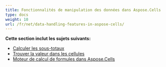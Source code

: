 ```yaml
---
title: Fonctionnalités de manipulation des données dans Aspose.Cells
type: docs
weight: 10
url: /fr/net/data-handling-features-in-aspose-cells/
---
```


 **Cette section inclut les sujets suivants:** 
- [Calculer les sous-totaux](/cells/fr/net/calculate-sub-totals/)
- [Trouver la valeur dans les cellules](/cells/fr/net/find-value-in-cells/)
- [Moteur de calcul de formules dans Aspose.Cells](/cells/fr/net/formula-calculation-engine-in-aspose-cells/)
